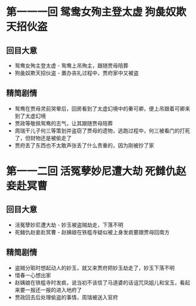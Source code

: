 # 第一一一回 鸳鸯女殉主登太虚 狗彘奴欺天招伙盗

## 回目大意

* 鸳鸯女殉主登太虚 - 鸳鸯上吊殉主，跟随贾母陪葬
* 狗彘奴欺天招伙盗 - 置办丧礼过程中，贾府家中又被盗

## 精简剧情

* 鸳鸯在贾母灵前哭晕后，回房看到了太虚幻境中的秦可卿，便上吊跟着可卿来到了太虚幻境
* 贾政等敬佩鸳鸯的志气，让其跟随贾母陪葬
* 周瑞干儿子何三等策划并盗窃了贾母的遗物，逃跑过程中，何三被看门的打死了，但财物还是被偷走了
* 贾府丢了东西也不太敢声张丢了什么贵重的，因为刚被抄了家

# 第一一二回 活冤孽妙尼遭大劫 死雠仇赵妾赴冥曹

## 回目大意

* 活冤孽妙尼遭大劫 - 妙玉被盗贼劫走，下落不明
* 死雠仇赵妾赴冥曹 - 赵姨娘在铁槛寺疑似被上身发疯要跟贾母回南方

## 精简剧情

* 盗贼分赃时想起动人的妙玉，就又来贾府把妙玉劫走了，妙玉下落不明
* 惜春一心想出家
* 赵姨娘在铁槛寺时发疯，说当初不该信了马道婆的话诅咒凤姐儿和宝玉，看起来要一报还一报的进入地府了
* 贾政回去后处理偷盗的事情，周瑞被送入官府
